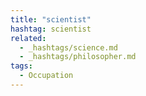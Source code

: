 ```yaml
---
title: "scientist"
hashtag: scientist
related:
  - _hashtags/science.md
  - _hashtags/philosopher.md
tags:
  - Occupation
---
```

